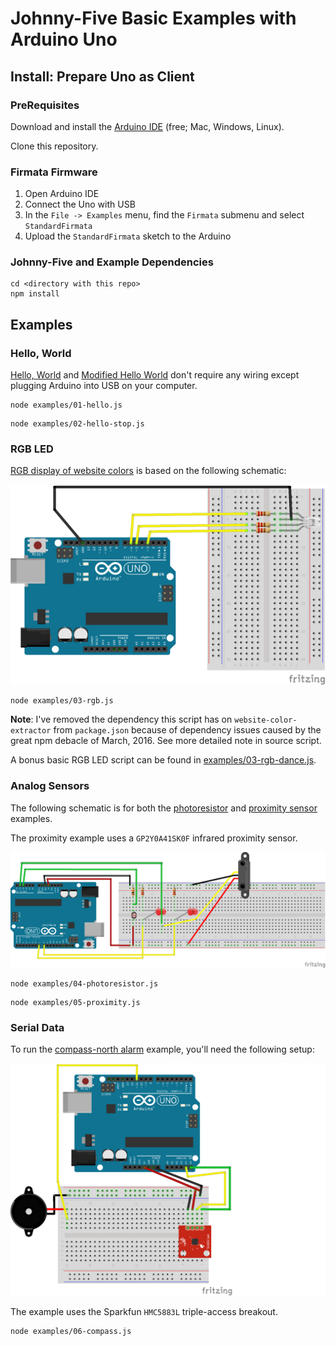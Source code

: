 # Johnny-Five Basic Examples with Arduino Uno

## Install: Prepare Uno as Client

### PreRequisites

Download and install the [Arduino IDE](https://www.arduino.cc/en/Main/Software) (free; Mac, Windows, Linux).

Clone this repository.

### Firmata Firmware

1. Open Arduino IDE
2. Connect the Uno with USB
3. In the `File -> Examples` menu, find the `Firmata` submenu and select `StandardFirmata`
4. Upload the `StandardFirmata` sketch to the Arduino

### Johnny-Five and Example Dependencies

```
cd <directory with this repo>
npm install
```

## Examples

### Hello, World

[Hello, World](examples/01-hello.js) and [Modified Hello World](examples/02-hello-stop.js) don't require any wiring except plugging Arduino into USB on your computer.

```
node examples/01-hello.js
```

```
node examples/02-hello-stop.js
```

### RGB LED

[RGB display of website colors](examples/03-rgb.js) is based on the following schematic:

![](images/fritzing-rgb.png)

```
node examples/03-rgb.js
```

**Note**: I've removed the dependency this script has on `website-color-extractor` from `package.json` because of dependency issues caused by the great npm debacle of March, 2016. See more detailed note in source script.

A bonus basic RGB LED script can be found in [examples/03-rgb-dance.js](examples/03-rgb-dance.js).

### Analog Sensors

The following schematic is for both the [photoresistor](examples/04-photoresistor.js) and [proximity sensor](examples/05-proximity.js) examples.

The proximity example uses a `GP2Y0A41SK0F` infrared proximity sensor.

![](images/fritzing-sensors.png)

```
node examples/04-photoresistor.js
```

```
node examples/05-proximity.js
```

### Serial Data

To run the [compass-north alarm](examples/06-compass.js) example, you'll need the following setup:

![](images/fritzing-compass.png)

The example uses the Sparkfun `HMC5883L` triple-access breakout.

```
node examples/06-compass.js
```
